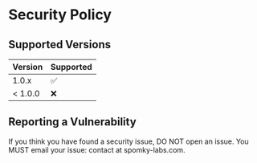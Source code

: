 # Security Policy

## Supported Versions

| Version | Supported          |
|---------| ------------------ |
| 1.0.x   | :white_check_mark: |
| < 1.0.0 | :x:                |

## Reporting a Vulnerability

If you think you have found a security issue, DO NOT open an issue. You MUST email your issue: contact at spomky-labs.com.
